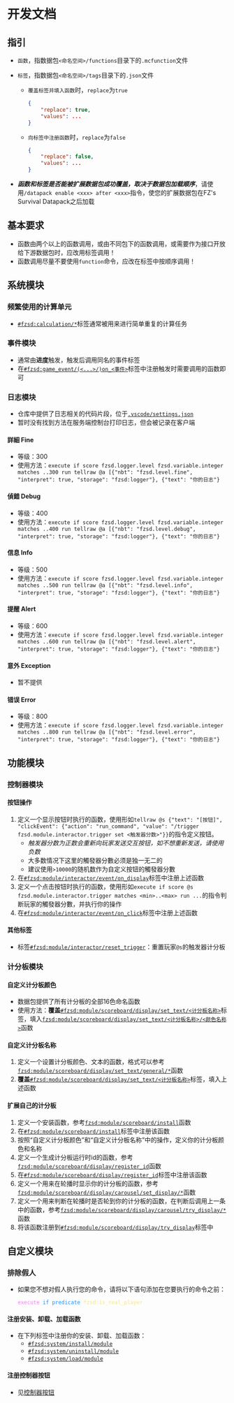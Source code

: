 # 开发文档

## 指引

- `函数`，指数据包`<命名空间>/functions`目录下的`.mcfunction`文件
- `标签`，指数据包`<命名空间>/tags`目录下的`.json`文件
  - `覆盖标签并填入函数`时，`replace`为`true`

    ``` json
    {
        "replace": true,
        "values": ...
    }
    ```

  - `向标签中注册函数`时，`replace`为`false`

    ``` json
    {
        "replace": false,
        "values": ...
    }
    ```

- ***函数和标签是否能被扩展数据包成功覆盖，取决于数据包加载顺序***，请使用`/datapack enable <xxx> after <xxx>`指令，使您的扩展数据包在FZ's Survival Datapack之后加载

## 基本要求

- 函数由两个以上的函数调用，或由不同包下的函数调用，或需要作为接口开放给下游数据包时，应改用标签调用！
- 函数调用尽量不要使用`function`命令，应改在标签中按顺序调用！

## 系统模块

### 频繁使用的计算单元

- [`#fzsd:calculation/*`](data/fzsd/tags/functions/calculation/)标签通常被用来进行简单重复的计算任务

### 事件模块

- 通常由**进度**触发，触发后调用同名的事件标签
- 在[`#fzsd:game_event/(<...>/)on_<事件>`](data/fzsd/tags/functions/game_event/)标签中注册触发时需要调用的函数即可

### 日志模块

- 仓库中提供了日志相关的代码片段，位于[`.vscode/settings.json`](.vscode/settings.json)
- 暂时没有找到方法在服务端控制台打印日志，但会被记录在客户端

#### 詳細 Fine

- 等级：300
- 使用方法：`execute if score fzsd.logger.level fzsd.variable.integer matches ..300 run tellraw @a [{"nbt": "fzsd.level.fine", "interpret": true, "storage": "fzsd:logger"}, {"text": "你的日志"}`

#### 偵錯 Debug

- 等级：400
- 使用方法：`execute if score fzsd.logger.level fzsd.variable.integer matches ..400 run tellraw @a [{"nbt": "fzsd.level.debug", "interpret": true, "storage": "fzsd:logger"}, {"text": "你的日志"}`

#### 信息 Info

- 等级：500
- 使用方法：`execute if score fzsd.logger.level fzsd.variable.integer matches ..500 run tellraw @a [{"nbt": "fzsd.level.info", "interpret": true, "storage": "fzsd:logger"}, {"text": "你的日志"}`

#### 提醒 Alert

- 等级：600
- 使用方法：`execute if score fzsd.logger.level fzsd.variable.integer matches ..600 run tellraw @a [{"nbt": "fzsd.level.alert", "interpret": true, "storage": "fzsd:logger"}, {"text": "你的日志"}`

#### 意外 Exception

- 暂不提供

#### 错误 Error

- 等级：800
- 使用方法：`execute if score fzsd.logger.level fzsd.variable.integer matches ..800 run tellraw @a [{"nbt": "fzsd.level.error", "interpret": true, "storage": "fzsd:logger"}, {"text": "你的日志"}`

## 功能模块

### 控制器模块

#### 按钮操作

1. 定义一个显示按钮时执行的函数，使用形如`tellraw @s {"text": "[按钮]", "clickEvent": {"action": "run_command", "value": "/trigger fzsd.module.interactor.trigger set <触发器分数>"}}`的指令定义按钮。
    - *触发器分数为正数会重新向玩家发送交互按钮，如不想重新发送，请使用负数*
    - 大多数情况下这里的觸發器分數必须是独一无二的
    - 建议使用`>10000`的随机数作为自定义按钮的觸發器分數
2. 在[`#fzsd:module/interactor/event/on_display`](data/fzsd/tags/functions/module/interactor/display.json)标签中注册上述函数
3. 定义一个点击按钮时执行的函数，使用形如`execute if score @s fzsd.module.interactor.trigger matches <min>..<max> run ...`的指令判断玩家的觸發器分數，并执行你的操作
4. 在[`#fzsd:module/interactor/event/on_click`](data/fzsd/tags/functions/module/interactor/event/on_click.json)标签中注册上述函数

#### 其他标签

- 标签[`#fzsd:module/interactor/reset_trigger`](data/fzsd/tags/functions/module/interactor/reset_trigger.json)：重置玩家`@s`的触发器计分板

### 计分板模块

#### 自定义计分板颜色

- 数据包提供了所有计分板的全部16色命名函数
- 使用方法：**覆盖**[`#fzsd:module/scoreboard/display/set_text/<计分板名称>`](data/fzsd/tags/functions/module/scoreboard/display/set_text/)标签，填入[`fzsd:module/scoreboard/display/set_text/<计分板名称>/<颜色名称>`](data/fzsd/functions/module/scoreboard/display/set_text/)函数

#### 自定义计分板名称

1. 定义一个设置计分板颜色、文本的函数，格式可以参考[`fzsd:module/scoreboard/display/set_text/general/*`](data/fzsd/functions/module/scoreboard/display/set_text/general/)函数
2. **覆盖**[`#fzsd:module/scoreboard/display/set_text/<计分板名称>`](data/fzsd/tags/functions/module/scoreboard/display/set_text/)标签，填入上述函数

#### 扩展自己的计分板

1. 定义一个安装函数，参考[`fzsd:module/scoreboard/install`](data/fzsd/functions/module/scoreboard/install.mcfunction)函数
2. 在[`#fzsd:module/scoreboard/install`](data/fzsd/tags/functions/module/scoreboard/install.json)标签中注册该函数
3. 按照“自定义计分板颜色”和“自定义计分板名称”中的操作，定义你的计分板颜色和名称
4. 定义一个生成计分板运行时id的函数，参考[`fzsd:module/scoreboard/display/register_id`](data/fzsd/functions/module/scoreboard/display/register_id.mcfunction)函数
5. 在[`#fzsd:module/scoreboard/display/register_id`](data/fzsd/tags/functions/module/scoreboard/display/register_id.json)标签中注册该函数
6. 定义一个用来在轮播时显示你的计分板的函数，参考[`fzsd:module/scoreboard/display/carousel/set_display/*`](data/fzsd/functions/module/scoreboard/display/carousel/set_display/activation.mcfunction)函数
7. 定义一个用来判断在轮播时是否轮到你的计分板的函数，在判断后调用上一条中的函数，参考[`fzsd:module/scoreboard/display/carousel/try_display/*`](data/fzsd/functions/module/scoreboard/display/carousel/try_display/activation.mcfunction)函数
8. 将该函数注册到[`#fzsd:module/scoreboard/display/try_display`](data/fzsd/tags/functions/module/scoreboard/display/carousel/try_display.json)标签中

## 自定义模块

### 排除假人

- 如果您不想对假人执行您的命令，请将以下语句添加在您要执行的命令之前：
    <pre><code><font color=ee82ee>execute </font><font color=1e90ff>if predicate </font><font color=f0e68c>fzsd:is_real_player</font></code></pre>

#### 注册安装、卸载、加载函数

- 在下列标签中注册你的安装、卸载、加载函数：
  - [`#fzsd:system/install/module`](data/fzsd/tags/functions/system/install/module.json)
  - [`#fzsd:system/uninstall/module`](data/fzsd/tags/functions/system/uninstall/module.json)
  - [`#fzsd:system/load/module`](data/fzsd/tags/functions/system/load/module.json)

#### 注册控制器按钮

- 见[控制器按钮](#按钮操作)
